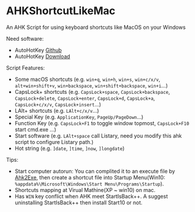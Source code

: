 # AHKShortcutLikeMac
An AHK Script for using keyboard shortcuts like MacOS on your Windows


Need software:
* AutoHotKey [Github](https://github.com/Lexikos/AutoHotkey_L/)
* AutoHotKey [Download](https://www.autohotkey.com/download/)


Script Features:
* Some macOS shortcuts (e.g. `win+q`, `win+h`, `win+s`, `win+c/x/v`, `alt+win+shift+v`, `win+backspace`, `win+shift+backspace`, `win+i`...)
* CapsLock+ shortcuts (e.g. `CapsLock+space`, `CapsLock+backspace`, `CapsLock+delete`, `CapsLock+enter`, `CapsLock+d`, `CapsLock+a`, `CapsLock+c/x/v`, `CapsLock+insert`...)
* LAlt+ shortcuts (e.g. `LAlt+c/x/v`...)
* Special Key (e.g. `ApplicationKey`, `PageUp/PageDown`...)
* Function Key (e.g. `CapsLock+F1` to toggle window topmost, `CapsLock+F10` start cmd.exe ...)
* Start software (e.g. `LAlt+space` call Listary, need you modify this ahk script to configure Listary path.)
* Hot string (e.g. `]date`, `]time`, `]now`, `]longdate`)


Tips:
* Start computer autorun: You can complited it to an execute file by [Ahk2Exe](https://www.autohotkey.com/download/ahk2exe.zip), then create a shortcut file into Startup Menu(Win10: `%appdata%\Microsoft\Windows\Start Menu\Programs\Startup`).
* Shortcuts mapping at Virual Mathine(XP ~ win10) on mac.
* Has `WIN` key conflict when AHK meet StartIsBack++. A suggest uninstalling StartIsBack++ then install Start10 or not.

